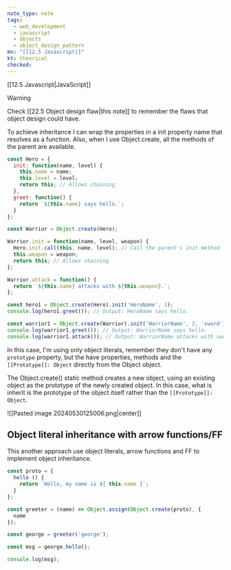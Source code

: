 ```yaml
---
note_type: note
tags:
  - web_development
  - javascript
  - objects
  - object_design_pattern
mn: "[[12.5 Javascript]]"
kt: theorical
checked: 
---
```

[[12.5 Javascript|JavaScript]]

>[!warning]
>Check [[22.5 Object design flaw|this note]] to remember the flaws that object design could have. 

To achieve inheritance I can wrap the properties in a init property name that resolves as a function. Also, when I use Object.create, all the methods of the parent are available.

```js
const Hero = {
  init: function(name, level) {
    this.name = name;
    this.level = level;
    return this; // Allows chaining
  },
  greet: function() {
    return `${this.name} says hello.`;
  }
};

const Warrior = Object.create(Hero);

Warrior.init = function(name, level, weapon) {
  Hero.init.call(this, name, level); // Call the parent's init method
  this.weapon = weapon;
  return this; // Allows chaining
};

Warrior.attack = function() {
  return `${this.name} attacks with ${this.weapon}.`;
};

const hero1 = Object.create(Hero).init('HeroName', 1);
console.log(hero1.greet()); // Output: HeroName says hello.

const warrior1 = Object.create(Warrior).init('WarriorName', 2, 'sword');
console.log(warrior1.greet()); // Output: WarriorName says hello.
console.log(warrior1.attack()); // Output: WarriorName attacks with sword.

```

In this case, I'm using only object literals, remember they don't have any `prototype` property, but the have properties, methods and the `[[Prototype]]: Object` directly from the Object object. 

The Object.create() static method creates a new object, using an existing object as the prototype of the newly created object. In this case, what is inherit is the prototype of the object itself rather than the  `[[Prototype]]: Object`.

![[Pasted image 20240530125006.png|center]]

## Object literal inheritance with arrow functions/FF
This another approach use object literals, arrow functions and FF to implement object inheritance.

```js
const proto = {
  hello () {
    return `Hello, my name is ${ this.name }`;
  }
};

const greeter = (name) => Object.assign(Object.create(proto), {
  name
});

const george = greeter('george');

const msg = george.hello();

console.log(msg);
```
